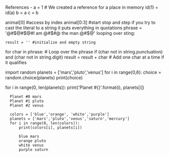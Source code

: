 References -
a = 1 # We created a  reference for a place in memory
id(1) = id(a)
b = a
c = b

animal[0]  #access by index
animal[0:3] #start stop and step
if you try to cast the literal to a string it puts everything in quotations
phrase = '@#$@#$@#I am @#$#@ the man @#$@'
looping over sting:

    result = '' #initialize and empty string
for char in phrase: # Loop over the phrase
    if (char not in string.punctuation) and (char not in string.digit)
        result = result + char # Add one char at a time if it qualifies

import random
planets = ['mars','pluto','venus']
for i in range(0,6):
  choice = random.choice(planets)
  print(choice)

  for i in range(0, len(planets)):
      print('Planet #{}'.format(i), planets[i])

      Planet #0 mars
      Planet #1 pluto
      Planet #2 venus

      colors = ['blue','orange', 'white','purple']
      planets = ['mars','pluto','venus','saturn','mercury']
      for i in range(0, len(colors)):
          print(colors[i], planets[i])

          blue mars
          orange pluto
          white venus
          purple saturn
